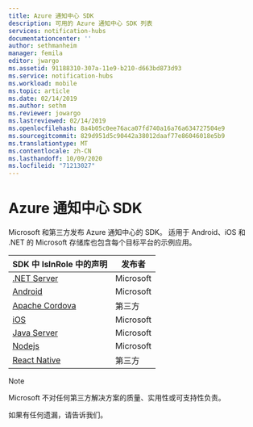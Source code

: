 ```yaml
---
title: Azure 通知中心 SDK
description: 可用的 Azure 通知中心 SDK 列表
services: notification-hubs
documentationcenter: ''
author: sethmanheim
manager: femila
editor: jwargo
ms.assetid: 91188310-307a-11e9-b210-d663bd873d93
ms.service: notification-hubs
ms.workload: mobile
ms.topic: article
ms.date: 02/14/2019
ms.author: sethm
ms.reviewer: jowargo
ms.lastreviewed: 02/14/2019
ms.openlocfilehash: 8a4b05c0ee76aca07fd740a16a76a634727504e9
ms.sourcegitcommit: 829d951d5c90442a38012daaf77e86046018e5b9
ms.translationtype: MT
ms.contentlocale: zh-CN
ms.lasthandoff: 10/09/2020
ms.locfileid: "71213027"
---
```

# <a name="azure-notification-hubs-sdks"></a>Azure 通知中心 SDK

Microsoft 和第三方发布 Azure 通知中心的 SDK。 适用于 Android、iOS 和 .NET 的 Microsoft 存储库也包含每个目标平台的示例应用。

| SDK 中 IsInRole 中的声明            | 发布者      |
| -------------- | -------------- |
| [.NET Server](https://github.com/Azure/azure-notificationhubs-dotnet) | Microsoft |
| [Android](https://github.com/Azure/azure-notificationhubs-android)  |Microsoft |
| [Apache Cordova](https://github.com/derek82511/cordova-azure-notification-hubs) | 第三方 |
| [iOS](https://github.com/Azure/azure-notificationhubs-ios) |Microsoft |
| [Java Server](https://github.com/Azure/azure-notificationhubs-java-backend) |Microsoft |
| [Nodejs](https://github.com/Azure/azure-sdk-for-node) | Microsoft |
| [React Native](https://github.com/CatalystCode/react-native-azurenotificationhub) | 第三方 |

> [!Note]
> Microsoft 不对任何第三方解决方案的质量、实用性或可支持性负责。

如果有任何遗漏，请告诉我们。